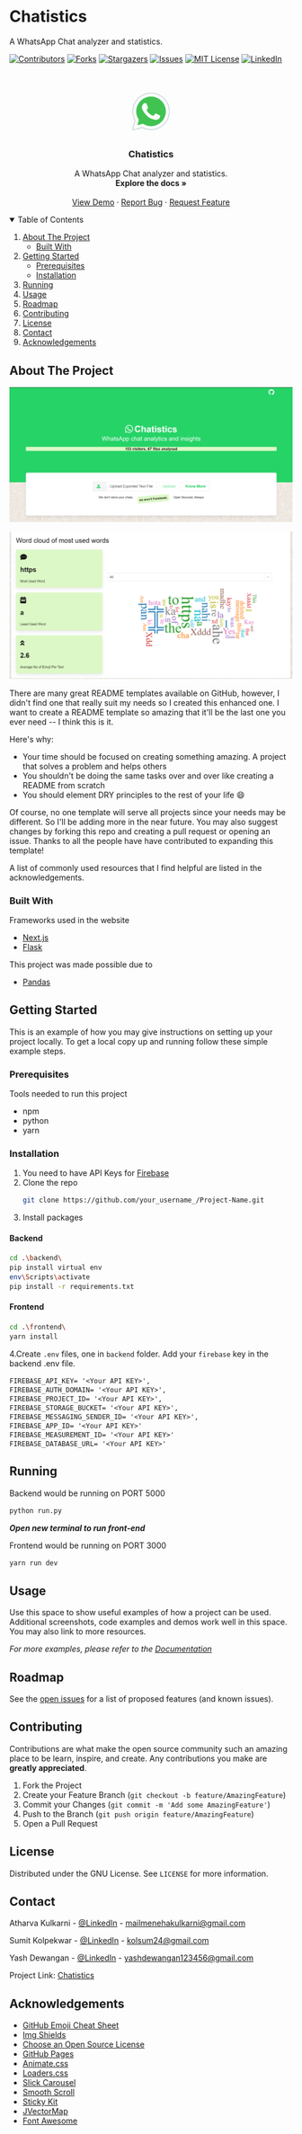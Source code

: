 # Chatistics
A WhatsApp Chat analyzer and statistics. 

[![Contributors][contributors-shield]][contributors-url]
[![Forks][forks-shield]][forks-url]
[![Stargazers][stars-shield]][stars-url]
[![Issues][issues-shield]][issues-url]
[![MIT License][license-shield]][license-url]
[![LinkedIn][linkedin-shield]][linkedin-url]



<!-- PROJECT LOGO -->
<br />
<p align="center">
  <a >
    <img src="images/icons8-whatsapp.gif" alt="Logo" width="80" height="80">
  </a>

  <h3 align="center">Chatistics</h3>

  <p align="center">
   A WhatsApp Chat analyzer and statistics. 
    <br />
    <a ><strong>Explore the docs »</strong></a>
    <br />
    <br />
    <a href="https://chatistics.vercel.app/">View Demo</a>
    ·
    <a href="https://github.com/SkSumit/Chatistics/issues">Report Bug</a>
    ·
    <a href="https://github.com/SkSumit/Chatistics/issues">Request Feature</a>
  </p>
</p>



<!-- TABLE OF CONTENTS -->
<details open="open">
  <summary>Table of Contents</summary>
  <ol>
    <li>
      <a href="#about-the-project">About The Project</a>
      <ul>
        <li><a href="#built-with">Built With</a></li>
      </ul>
    </li>
    <li>
      <a href="#getting-started">Getting Started</a>
      <ul>
        <li><a href="#prerequisites">Prerequisites</a></li>
        <li><a href="#installation">Installation</a></li>
      </ul>
    </li>
    <li><a href="#running">Running</a></li>
    <li><a href="#usage">Usage</a></li>
    <li><a href="#roadmap">Roadmap</a></li>
    <li><a href="#contributing">Contributing</a></li>
    <li><a href="#license">License</a></li>
    <li><a href="#contact">Contact</a></li>
    <li><a href="#acknowledgements">Acknowledgements</a></li>
  </ol>
</details>



<!-- ABOUT THE PROJECT -->
## About The Project

[![product-screenshot]](https://chatistics.vercel.app/)

[![product-screenshot1]](https://chatistics.vercel.app/)

There are many great README templates available on GitHub, however, I didn't find one that really suit my needs so I created this enhanced one. I want to create a README template so amazing that it'll be the last one you ever need -- I think this is it.

Here's why:
* Your time should be focused on creating something amazing. A project that solves a problem and helps others
* You shouldn't be doing the same tasks over and over like creating a README from scratch
* You should element DRY principles to the rest of your life :smile:

Of course, no one template will serve all projects since your needs may be different. So I'll be adding more in the near future. You may also suggest changes by forking this repo and creating a pull request or opening an issue. Thanks to all the people have have contributed to expanding this template!

A list of commonly used resources that I find helpful are listed in the acknowledgements.

### Built With

Frameworks used in the website
* [Next.js](https://nextjs.org/)
* [Flask](https://flask.palletsprojects.com/en/1.1.x)

This project was made possible due to
* [Pandas](https://pandas.pydata.org/)



<!-- GETTING STARTED -->
## Getting Started

This is an example of how you may give instructions on setting up your project locally.
To get a local copy up and running follow these simple example steps.

### Prerequisites

Tools needed to run this project
* npm
* python
* yarn 
  
### Installation

1. You need to have API Keys for [Firebase](https://firebase.google.com/)
2. Clone the repo
   ```sh
   git clone https://github.com/your_username_/Project-Name.git
   ```
3. Install packages
#### Backend

```bash
cd .\backend\
pip install virtual env
env\Scripts\activate
pip install -r requirements.txt
```

#### Frontend

```bash
cd .\frontend\
yarn install
```   

4.Create `.env` files, one in `backend` folder. 
  Add your `firebase` key in the backend .env file.
  ```PY
  FIREBASE_API_KEY= '<Your API KEY>',
  FIREBASE_AUTH_DOMAIN= '<Your API KEY>',
  FIREBASE_PROJECT_ID= '<Your API KEY>',
  FIREBASE_STORAGE_BUCKET= '<Your API KEY>',
  FIREBASE_MESSAGING_SENDER_ID= '<Your API KEY>',
  FIREBASE_APP_ID= '<Your API KEY>'
  FIREBASE_MEASUREMENT_ID= '<Your API KEY>'
  FIREBASE_DATABASE_URL= '<Your API KEY>'
  ```

<!-- USAGE EXAMPLES -->
## Running

Backend would be running on PORT 5000

```bash
python run.py
```
 ***Open new terminal to run front-end***

Frontend would be running on PORT 3000

```bash
yarn run dev
```


## Usage

Use this space to show useful examples of how a project can be used. Additional screenshots, code examples and demos work well in this space. You may also link to more resources.

_For more examples, please refer to the [Documentation](https://example.com)_



<!-- ROADMAP -->
## Roadmap

See the [open issues](https://github.com/SkSumit/Chatistics/issues) for a list of proposed features (and known issues).



<!-- CONTRIBUTING -->
## Contributing

Contributions are what make the open source community such an amazing place to be learn, inspire, and create. Any contributions you make are **greatly appreciated**.

1. Fork the Project
2. Create your Feature Branch (`git checkout -b feature/AmazingFeature`)
3. Commit your Changes (`git commit -m 'Add some AmazingFeature'`)
4. Push to the Branch (`git push origin feature/AmazingFeature`)
5. Open a Pull Request



<!-- LICENSE -->
## License

Distributed under the GNU License. See `LICENSE` for more information.



<!-- CONTACT -->
## Contact

Atharva Kulkarni - [@LinkedIn](https://www.linkedin.com/in/atharva-kulkarni-b119b7195/) - mailmenehakulkarni@gmail.com

Sumit Kolpekwar - [@LinkedIn](https://www.linkedin.com/in/sumitkolpekwar/) - kolsum24@gmail.com

Yash Dewangan - [@LinkedIn](https://www.linkedin.com/in/yash-dewangan-903346132/) - yashdewangan123456@gmail.com

Project Link: [Chatistics](https://github.com/SkSumit/Chatistics/tree/main)



<!-- ACKNOWLEDGEMENTS -->
## Acknowledgements
* [GitHub Emoji Cheat Sheet](https://www.webpagefx.com/tools/emoji-cheat-sheet)
* [Img Shields](https://shields.io)
* [Choose an Open Source License](https://choosealicense.com)
* [GitHub Pages](https://pages.github.com)
* [Animate.css](https://daneden.github.io/animate.css)
* [Loaders.css](https://connoratherton.com/loaders)
* [Slick Carousel](https://kenwheeler.github.io/slick)
* [Smooth Scroll](https://github.com/cferdinandi/smooth-scroll)
* [Sticky Kit](http://leafo.net/sticky-kit)
* [JVectorMap](http://jvectormap.com)
* [Font Awesome](https://fontawesome.com)



<!-- MARKDOWN LINKS & IMAGES -->
<!-- https://www.markdownguide.org/basic-syntax/#reference-style-links -->
[contributors-shield]: https://img.shields.io/github/contributors/othneildrew/Best-README-Template.svg?style=for-the-badge
[contributors-url]: https://github.com/SkSumit/Chatistics/graphs/contributors
[forks-shield]: https://img.shields.io/github/forks/othneildrew/Best-README-Template.svg?style=for-the-badge
[forks-url]: https://github.com/SkSumit/Chatistics/network/members
[stars-shield]: https://img.shields.io/github/stars/othneildrew/Best-README-Template.svg?style=for-the-badge
[stars-url]: https://github.com/SkSumit/Chatistics/stargazers
[issues-shield]: https://img.shields.io/github/issues/othneildrew/Best-README-Template.svg?style=for-the-badge
[issues-url]: https://github.com/SkSumit/Chatistics/issues
[license-shield]: https://img.shields.io/github/license/othneildrew/Best-README-Template.svg?style=for-the-badge
[license-url]: https://github.com/SkSumit/Chatistics/blob/main/LICENSE
[linkedin-shield]: https://img.shields.io/badge/-LinkedIn-black.svg?style=for-the-badge&logo=linkedin&colorB=555
[linkedin-url]: https://linkedin.com/in/othneildrew
[product-screenshot]: images/primarypage.png
[product-screenshot1]: images/wordcloud.png
